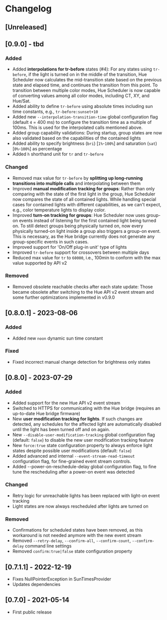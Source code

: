 # Changelog

## [Unreleased]

## [0.9.0] - tbd

### Added
- Added **interpolations for tr-before** states (#4): For any states using `tr-before`, if the light is turned on in the middle of the transition, Hue Scheduler now calculates the mid-transition state based on the previous state and elapsed time, and continues the transition from this point. To transition between multiple color modes, Hue Scheduler is now capable of converting values among all color modes, including CT, XY, and Hue/Sat.
- Added ability to define ``tr-before`` using absolute times including sun time constants, e.g., ``tr-before:sunset+10``
- Added new `--interpolation-transition-time` global configuration flag (default `4` = 400 ms) to configure the transition time as a multiple of 100ms. This is used for the interpolated calls mentioned above.
- Added group capability validations: During startup, group states are now also validated based on the capabilities of the contained lights
- Added ability to specify brightness (`bri`) [``1%``-``100%``] and saturation (`sat`) [``0%``-``100%``] as percentage 
- Added ``h`` shorthand unit for ``tr`` and ``tr-before``

### Changed
- Removed max value for ``tr-before`` by **splitting up long-running transitions into multiple calls** and interpolating between them
- Improved **manual modification tracking for groups**: Rather than only comparing with the state of the first light in the group, Hue Scheduler now compares the state of all contained lights. While handling special cases for contained lights with different capabilities, as we can't expect, e.g., color temperature lights to display color.
- Improved **turn-on tracking for groups**: Hue Scheduler now uses group-on events instead of listening for the first contained light being turned on. To still detect groups being physically turned on, now every physically turned-on light inside a group also triggers a group-on event. This is necessary, as the Hue bridge currently does not generate any group-specific events in such cases.
- Improved support for 'On/Off plug-in unit' type of lights
- Improved ``tr-before`` support for crossovers between multiple days
- Reduced max value for ``tr`` to ``60000``, i.e., 100min to conform with the max value supported by API v2

### Removed
- Removed obsolete reachable checks after each state update: Those became obsolete after switching to the Hue API v2 event stream and some further optimizations implemented in v0.9.0

## [0.8.0.1] - 2023-08-06

### Added
- Added new `noon` dynamic sun time constant

### Fixed
- Fixed incorrect manual change detection for brightness only states

## [0.8.0] - 2023-07-29

### Added
- Added support for the new Hue API v2 event stream
- Switched to HTTPS for communicating with the Hue bridge (requires an up-to-date Hue bridge firmware)
- New **user modification tracking for lights**. If such changes are detected, any schedules for the affected light are automatically disabled until the light has been turned off and on again.
- New `--disable-user-modification-tracking` global configuration flag (default: `false`) to disable the new user modification tracking feature
- New `force:true` state configuration property to always enforce light states despite possible user modifications (default: `false`)
- Added advanced and internal `--event-stream-read-timeout` configuration flag, for fine-grained event stream controls.
- Added --power-on-reschedule-delay global configuration flag, to fine tune the rescheduling after a power-on event was detected

### Changed
- Retry logic for unreachable lights has been replaced with light-on event tracking
- Light states are now always rescheduled after lights are turned on

### Removed
- Confirmations for scheduled states have been removed, as this workaround is not needed anymore with the new event stream
- Removed `--retry-delay`, `--confirm-all`, `--confirm-count`, `--confirm-delay` command line settings
- Removed `confirm:true|false` state configuration property
   
## [0.7.1.1] - 2022-12-19

- Fixes NullPointerException in SunTimesProvider
- Updates dependencies

## [0.7.0] - 2021-05-14

- First public release
